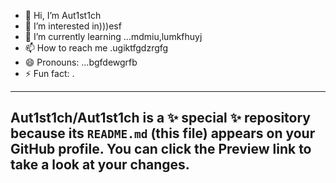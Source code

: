 - 👋 Hi, I’m Aut1st1ch 
- 👀 I’m interested in)))esf
- 🌱 I’m currently learning ...mdmiu,lumkfhuyj
- 📫 How to reach me .ugiktfgdzrgfg
- 😄 Pronouns: ...bgfdewgrfb
- ⚡ Fun fact: .
---
Aut1st1ch/Aut1st1ch is a ✨ special ✨ repository because its `README.md` (this file) appears on your GitHub profile.
You can click the Preview link to take a look at your changes.
---
